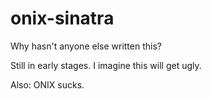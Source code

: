onix-sinatra
============

Why hasn't anyone else written this?

Still in early stages. I imagine this will get ugly.

Also: ONIX sucks.